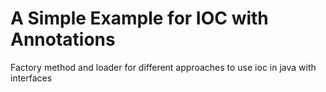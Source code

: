 # A Simple Example for IOC with Annotations
Factory method and loader for different approaches to use ioc in java with interfaces
